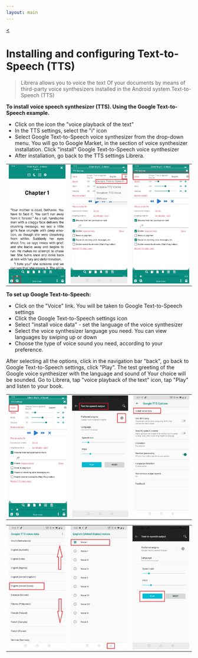 ```yaml
---
layout: main
---
```

[<](/wiki/faq)
# Installing and configuring Text-to-Speech (TTS) 

> Librera allows you to voice the text Of your documents by means of third-party voice synthesizers installed in the Android system.Text-to-Speech (TTS)

**To install voice speech synthesizer (TTS). Using the Google Text-to-Speech example.**

* Click on the icon the "voice playback of the text"
* In the TTS settings, select the "i" icon 
* Select Google Text-to-Speech voice synthesizer from the drop-down menu. You will go to Google Market, in the section of voice synthesizer installation. Click "install" Google Text-to-Speech voice synthesizer
* After installation, go back to the TTS settings Librera.

||||
|-|-|-|
|![](1.jpg)|![](3.jpg)|![](2.jpg)|


**To set up Google Text-to-Speech:**

* Click on the "Voice" link. You will be taken to Google Text-to-Speech settings
* Click the Google Text-to-Speech settings icon
* Select "install voice data" - set the language of the voice synthesizer
* Select the voice synthesizer language you need. You can view languages by swiping up or down
* Choose the type of voice sound you need, according to your preference.

After selecting all the options, click in the navigation bar "back", go back to Google Text-to-Speech settings, click "Play". The test greeting of the Google voice synthesizer with the language and sound of Your choice will be sounded. Go to Librera, tap "voice playback of the text" icon, tap "Play" and listen to your book.

||||
|-|-|-|
|![](4.jpg)|![](5.jpg)|![](6.jpg)|

||||
|-|-|-|
|![](7.jpg)|![](8.jpg)|![](9.jpg)|
